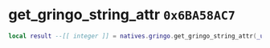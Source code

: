 # get_gringo_string_attr `0x6BA58AC7`

```lua
local result --[[ integer ]] = natives.gringo.get_gringo_string_attr(_unk0 --[[ integer ]], _unk1 --[[ integer ]], _unk2 --[[ integer ]])
```